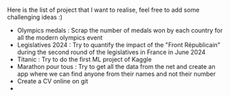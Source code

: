 Here is the list of project that I want to realise, feel free to add some challenging ideas :)
- Olympics medals : Scrap the number of medals won by each country for all the modern olympics event
- Legislatives 2024 : Try to quantify the impact of the "Front Républicain" during the second round of the legislatives in France in June 2024
- Titanic : Try to do the first ML project of Kaggle
- Marathon pour tous : Try to get all the data from the net and create an app where we can find anyone from their names and not their number
- Create a CV online on git
- 
